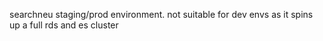 searchneu staging/prod environment. not suitable for dev envs as it spins up a full rds and es cluster
